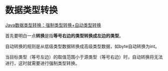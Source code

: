 # 数据类型转换

[Java数据类型转换：强制类型转换+自动类型转换](http://c.biancheng.net/view/796.html)

首先要明白一点**转换**是指**等号右边的类型转换成左边的类型**。

自动转换的规则是从低级类型数据转换成高级类型数据，如byte自动转换为int。

当目标类型（等号左边）的取值范围小于源类型（等号右边）时，自动转换将无法进行，这时就需要进行强制类型转换。

